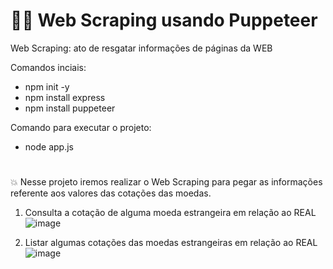 # 👩‍💻 Web Scraping usando Puppeteer
Web Scraping: ato de resgatar informações de páginas da WEB

Comandos inciais:
- npm init -y 
- npm install express 
- npm install puppeteer

Comando para executar o projeto:
- node app.js
#
💥 Nesse projeto iremos realizar o Web Scraping para pegar as informações referente aos valores das cotações das moedas. 

1) Consulta a cotação de alguma moeda estrangeira em relação ao REAL
![image](https://user-images.githubusercontent.com/74054701/209068897-0e4c14f1-c364-402c-ab70-247ebb6639f6.png)

2) Listar algumas cotações das moedas estrangeiras em relação ao REAL
![image](https://user-images.githubusercontent.com/74054701/209069163-303d26f9-c96e-46a3-bf63-277118b4e327.png)
